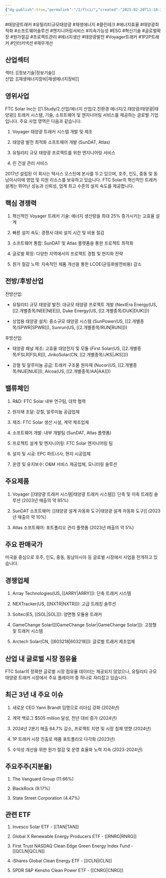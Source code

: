 ```yaml
---
{"dg-publish":true,"permalink":"/2/ftci/","created":"2025-02-20T11:10:35.264+09:00","updated":"2025-06-03T20:05:59.120+09:00"}
---
```


#태양광트래커 #유틸리티규모태양광 #재생에너지 #클린테크 #에너지효율 #태양광최적화 #소프트웨어솔루션 #엔지니어링서비스 #지속가능성 #ESG #혁신기술 #글로벌확장 #원가절감 #프로젝트관리 #에너지생산 #태양광발전 #Voyager트래커 #1P2P트래커 #인터커넥션 #재무개선

## 산업섹터

섹터: [[정보기술\|정보기술]]  
산업: [[재생에너지장비\|재생에너지장비]]

## 영위사업

FTC Solar Inc는 [[1.Study/2.산업/에너지 산업/2.친환경 에너지/2.태양광/태양광\|태양광]] 트래커 시스템, 기술, 소프트웨어 및 엔지니어링 서비스를 제공하는 글로벌 기업입니다. 주요 사업 영역은 다음과 같습니다:

1. Voyager 태양광 트래커 시스템 개발 및 제조
    
2. 태양광 발전 최적화 소프트웨어 개발 (SunDAT, Atlas)
    
3. 유틸리티 규모 태양광 프로젝트를 위한 엔지니어링 서비스
    
4. 린 건설 관리 서비스
    

2017년 설립된 이 회사는 텍사스 오스틴에 본사를 두고 있으며, 호주, 인도, 중동 및 동남아시아에 영업 및 지원 리소스를 보유하고 있습니다. FTC Solar의 혁신적인 트래커 설계는 뛰어난 성능과 신뢰성, 업계 최고 수준의 설치 속도를 제공합니다.

## 핵심 경쟁력

1. 혁신적인 Voyager 트래커 기술: 에너지 생산량을 최대 25% 증가시키는 고효율 설계
    
2. 빠른 설치 속도: 경쟁사 대비 설치 시간 및 비용 절감
    
3. 소프트웨어 통합: SunDAT 및 Atlas 플랫폼을 통한 프로젝트 최적화
    
4. 글로벌 확장: 다양한 지역에서의 프로젝트 경험 및 현지화 전략
    
5. 원가 절감 노력: 지속적인 제품 개선을 통한 LCOE(균등화발전비용) 감소
    

## 전방/후방산업

전방산업:

- 유틸리티 규모 태양광 발전: 대규모 태양광 프로젝트 개발 (NextEra Energy(US, [[2.개별종목/NEE\|NEE]]), Duke Energy(US, [[2.개별종목/DUK\|DUK]]))
    
- 상업용 태양광 설치: 중소규모 태양광 시스템 (SunPower(US, [[2.개별종목/SPWR\|SPWR]]), Sunrun(US, [[2.개별종목/RUN\|RUN]]))
    

후방산업:

- 태양광 패널 제조: 고효율 태양전지 및 모듈 (First Solar(US, [[2.개별종목/FSLR\|FSLR]]), JinkoSolar(CN, [[2.개별종목/JKS\|JKS]]))
    
- 강철 및 알루미늄 공급: 트래커 구조물 원자재 (Nucor(US, [[2.개별종목/NUE\|NUE]]), Alcoa(US, [[2.개별종목/AA\|AA]]))
    

## 밸류체인

1. R&D: FTC Solar 내부 연구팀, 대학 협력
    
2. 원자재 조달: 강철, 알루미늄 공급업체
    
3. 제조: FTC Solar 생산 시설, 계약 제조업체
    
4. 소프트웨어 개발: 내부 개발팀 (SunDAT, Atlas 플랫폼)
    
5. 프로젝트 설계 및 엔지니어링: FTC Solar 엔지니어링 팀
    
6. 설치 및 시공: EPC 파트너사, 현지 시공업체
    
7. 운영 및 유지보수: O&M 서비스 제공업체, 모니터링 솔루션
    

## 주요제품

1. Voyager [[태양광 트래커 시스템\|태양광 트래커 시스템]]: 단축 및 이축 트래킹 솔루션 (2023년 매출의 약 85%)
    
2. SunDAT 소프트웨어: [[태양광 설계 자동화 도구\|태양광 설계 자동화 도구]] (2023년 매출의 약 10%)
    
3. Atlas 소프트웨어: 포트폴리오 관리 플랫폼 (2023년 매출의 약 5%)
    

## 주요 판매국가

미국을 중심으로 호주, 인도, 중동, 동남아시아 등 글로벌 시장에서 사업을 전개하고 있습니다.

## 경쟁업체

1. Array Technologies(US, [[ARRY\|ARRY]]): 단축 트래커 시스템
    
2. NEXTracker(US, [[NXTR\|NXTR]]): 고급 트래킹 솔루션
    
3. Soltec(ES, [[SOL\|SOL]]): 양면형 모듈용 트래커
    
4. GameChange Solar([[GameChange Solar\|GameChange Solar]]): 고정형 및 트래커 시스템
    
5. Arctech Solar(CN, [[603218\|603218]]): 글로벌 트래커 제조업체
    

## 산업 내 글로벌 시장 점유율

FTC Solar의 정확한 글로벌 시장 점유율 데이터는 제공되지 않았으나, 유틸리티 규모 태양광 트래커 시장에서 주요 플레이어 중 하나로 자리잡고 있습니다.

## 최근 3년 내 주요 이슈

1. 새로운 CEO Yann Brandt 임명으로 리더십 강화 (2024년)
    
2. 계약 백로그 $505 million 달성, 전년 대비 증가 (2024년)
    
3. 2024년 2분기 매출 64.7% 감소, 프로젝트 지연 및 시장 침체 영향 (2024년)
    
4. 1P 트래커 시장 진출로 제품 포트폴리오 다각화 (2023년)
    
5. 수익성 개선을 위한 원가 절감 및 운영 효율화 노력 지속 (2023-2024년)
    

## 주요주주(지분율)

1. The Vanguard Group (11.66%)
    
2. BlackRock (9.17%)
    
3. State Street Corporation (4.47%)
    

## 관련 ETF

1. Invesco Solar ETF - [[TAN\|TAN]]
    
2. Global X Renewable Energy Producers ETF - [[RNRG\|RNRG]]
    
3. First Trust NASDAQ Clean Edge Green Energy Index Fund - [[QCLN\|QCLN]]
    
4. iShares Global Clean Energy ETF - [[ICLN\|ICLN]]
    
5. SPDR S&P Kensho Clean Power ETF - [[CNRG\|CNRG]]